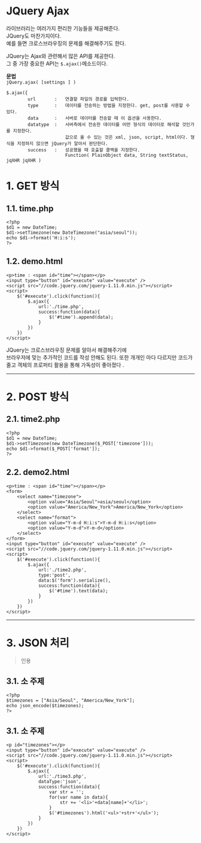 JQuery Ajax
=======================
라이브러리는 여러가지 편리한 기능들을 제공해준다.   
JQuery도 마찬가지이다.   
예를 들면 크로스브라우징의 문제를 해결해주기도 한다.

JQuery는 Ajax와 관련해서 많은 API를 제공한다.  
그 중 가장 중요한 API는 ```$.ajax()```메소드이다.      
  
**문법**  
```jQuery.ajax( [settings ] )```
```
$.ajax({
        url       :   연결할 파일의 경로를 입력한다.
        type      :   데이터를 전송하는 방법을 지정한다. get, post를 사용할 수 있다.
        data      :   서버로 데이터를 전송할 때 이 옵션을 사용한다. 
        datatype  :   서버측에서 전송한 데이터를 어떤 형식의 데이터로 해석할 것인가를 지정한다.   
                      값으로 올 수 있는 것은 xml, json, script, html이다. 형식을 지정하지 않으면 jQuery가 알아서 판단한다.
        success   :   성공했을 때 호출할 콜백을 지정한다.
                      Function( PlainObject data, String textStatus, jqXHR jqXHR )
```


# 1. GET 방식
## 1.1. time.php
```
<?php
$d1 = new DateTime;
$d1->setTimezone(new DateTimezone("asia/seoul"));
echo $d1->format('H:i:s');
?>
```
## 1.2. demo.html
```
<p>time : <span id="time"></span></p>
<input type="button" id="execute" value="execute" />
<script src="//code.jquery.com/jquery-1.11.0.min.js"></script>
<script>
    $('#execute').click(function(){
        $.ajax({
            url:'./time.php',
            success:function(data){
                $('#time').append(data);
            }
        })
    })
</script>
```
JQuery는 크로스브라우징 문제를 알아서 해결해주기에   
브라우저에 맞는 추가적인 코드를 작성 안해도 된다.
또한 개개인 마다 다르지만 코드가 줄고 객체의 프로퍼티 활용을 통해 가독성이 좋아졌다 .

***
# 2. POST 방식
## 2.1. time2.php
```
<?php
$d1 = new DateTime;
$d1->setTimezone(new DateTimezone($_POST['timezone']));
echo $d1->format($_POST['format']);
?>
```   

## 2.2. demo2.html
```
<p>time : <span id="time"></span></p>
<form>
    <select name="timezone">
        <option value="Asia/Seoul">asia/seoul</option>
        <option value="America/New_York">America/New_York</option>
    </select>
    <select name="format">
        <option value="Y-m-d H:i:s">Y-m-d H:i:s</option>
        <option value="Y-m-d">Y-m-d</option>
    </select>
</form>
<input type="button" id="execute" value="execute" />
<script src="//code.jquery.com/jquery-1.11.0.min.js"></script>
<script>
    $('#execute').click(function(){
        $.ajax({
            url:'./time2.php',
            type:'post',
            data:$('form').serialize(),
            success:function(data){
                $('#time').text(data);
            }
        })
    })
</script>
```   

***
# 3. JSON 처리
> 인용
## 3.1. 소 주제
```
<?php
$timezones = ["Asia/Seoul", "America/New_York"];
echo json_encode($timezones);
?>
```
## 3.1. 소 주제
```
<p id="timezones"></p>
<input type="button" id="execute" value="execute" />
<script src="//code.jquery.com/jquery-1.11.0.min.js"></script>
<script>
    $('#execute').click(function(){
        $.ajax({
            url:'./time3.php',
            dataType:'json',
            success:function(data){
                var str = '';
                for(var name in data){
                    str += '<li>'+data[name]+'</li>';
                }
                $('#timezones').html('<ul>'+str+'</ul>');
            }
        })
    })
</script>
```
